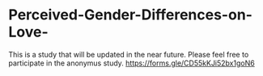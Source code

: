 # Perceived-Gender-Differences-on-Love-
This is a study that will be updated in the near future. Please feel free to participate in the anonymus study.
https://forms.gle/CD55kKJi52bx1goN6
